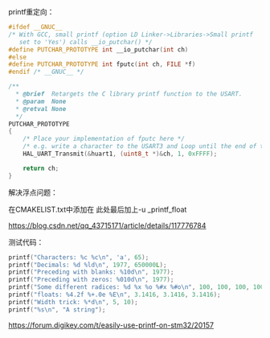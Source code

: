 





printf重定向：
```c++
#ifdef __GNUC__
/* With GCC, small printf (option LD Linker->Libraries->Small printf
   set to 'Yes') calls __io_putchar() */
#define PUTCHAR_PROTOTYPE int __io_putchar(int ch)
#else
#define PUTCHAR_PROTOTYPE int fputc(int ch, FILE *f)
#endif /* __GNUC__ */

/**
  * @brief  Retargets the C library printf function to the USART.
  * @param  None
  * @retval None
  */
PUTCHAR_PROTOTYPE
{
    /* Place your implementation of fputc here */
    /* e.g. write a character to the USART3 and Loop until the end of transmission */
    HAL_UART_Transmit(&huart1, (uint8_t *)&ch, 1, 0xFFFF);

    return ch;
}
```

解决浮点问题：

在CMAKELIST.txt中添加在    此处最后加上-u _printf_float

https://blog.csdn.net/qq_43715171/article/details/117776784

测试代码：
```C++
printf("Characters: %c %c\n", 'a', 65);
printf("Decimals: %d %ld\n", 1977, 650000L);
printf("Preceding with blanks: %10d\n", 1977);
printf("Preceding with zeros: %010d\n", 1977);
printf("Some different radices: %d %x %o %#x %#o\n", 100, 100, 100, 100, 100);
printf("floats: %4.2f %+.0e %E\n", 3.1416, 3.1416, 3.1416);
printf("Width trick: %*d\n", 5, 10);
printf("%s\n", "A string");
```
https://forum.digikey.com/t/easily-use-printf-on-stm32/20157
